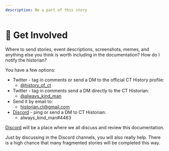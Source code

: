 ```yaml
---
description: Be a part of this story
---
```


# 🎪 Get Involved

Where to send stories, event descriptions, screenshots, memes, and anything else you think is worth including in the documentation? How do I notify the historian?

You have a few options:

* Twitter - tag in comments or send a DM to the official CT History profile:
  * [@history\_of\_ct](https://twitter.com/history\_of\_ct)
* Twitter - tag in comments send a DM directly to the CT Historian:
  * [@always\_kind\_man](https://twitter.com/always\_kind\_man)
* Send it by email to:
  * historian.ct@gmail.com
* [Discord](https://discord.gg/N5Tcx3yVPk) - ping or send a DM to CT Historian:
  * always\_kind\_man#4463

[Discord](https://discord.gg/N5Tcx3yVPk) will be a place where we all discuss and review this documentation.

Just by discussing in the Discord channels, you will also really help. There is a high chance that many fragmented stories will be completed this way.

